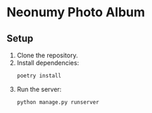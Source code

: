 # Neonumy Photo Album

## Setup

1. Clone the repository.
2. Install dependencies:
   ```bash
   poetry install
3. Run the server:
    ```bash
    python manage.py runserver
